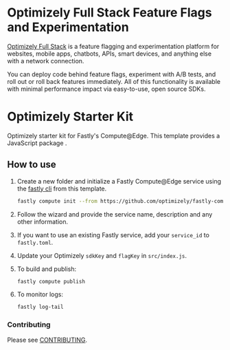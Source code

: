 # Optimizely Full Stack Feature Flags and Experimentation

[Optimizely Full Stack](https://docs.developers.optimizely.com/full-stack/docs) is a feature flagging and experimentation platform for websites, mobile apps, chatbots, APIs, smart devices, and anything else with a network connection.

You can deploy code behind feature flags, experiment with A/B tests, and roll out or roll back features immediately. All of this functionality is available with minimal performance impact via easy-to-use, open source SDKs.


# Optimizely Starter Kit
Optimizely starter kit for Fastly's Compute@Edge. This template provides a JavaScript package . 

## How to use

1. Create a new folder and initialize a Fastly Compute@Edge service using the [fastly cli](https://developer.fastly.com/reference/cli/) from this template.
    ```sh
    fastly compute init --from https://github.com/optimizely/fastly-compute-starter-kit
    ```

2. Follow the wizard and provide the service name, description and any other information.

3. If you want to use an existing Fastly service, add your `service_id` to `fastly.toml`.

4. Update your Optimizely `sdkKey` and `flagKey` in `src/index.js`.

5. To build and publish:
    ```sh
    fastly compute publish
    ```
    
6. To monitor logs:
    ```sh
    fastly log-tail
    ```

### Contributing

Please see [CONTRIBUTING](CONTRIBUTING.md).
